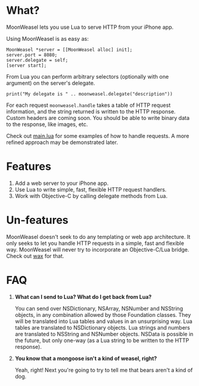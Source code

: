# What?

MoonWeasel lets you use Lua to serve HTTP from your iPhone app.

Using MoonWeasel is as easy as:

    MoonWeasel *server = [[MoonWeasel alloc] init];
    server.port = 8080;
    server.delegate = self;
    [server start];

From Lua you can perform arbitrary selectors (optionally with one argument) on the server's delegate.

    print("My delegate is " .. moonweasel.delegate("description"))

For each request `moonweasel.handle` takes a table of HTTP request information, and the string returned
is written to the HTTP response. Custom headers are coming soon. You should be able to write binary
data to the response, like images, etc.

Check out [main.lua](http://github.com/jcromartie/MoonWeasel/blob/master/MoonWeasel/scripts/main.lua) for
some examples of how to handle requests. A more refined approach may be demonstrated later.

# Features

1. Add a web server to your iPhone app.
2. Use Lua to write simple, fast, flexible HTTP request handlers.
3. Work with Objective-C by calling delegate methods from Lua.

# Un-features

MoonWeasel doesn't seek to do any templating or web app architecture. It only seeks to let you handle
HTTP requests in a simple, fast and flexible way. MoonWeasel will never try to incorporate an Objective-C/Lua
bridge. Check out [wax](http://github.com/probablycorey/wax) for that.

# FAQ

1. **What can I send to Lua? What do I get back from Lua?**
   
   You can send over NSDictionary, NSArray, NSNumber and NSString objects, in any combination
   allowed by those Foundation classes. They will be translated into Lua tables and values
   in an unsurprising way. Lua tables are translated to NSDictionary objects. Lua strings and
   numbers are translated to NSString and NSNumber objects. NSData is possible in the future,
   but only one-way (as a Lua string to be written to the HTTP response).

2. **You know that a mongoose isn't a kind of weasel, right?**
   
   Yeah, right! Next you're going to try to tell me that bears aren't a kind of dog.
